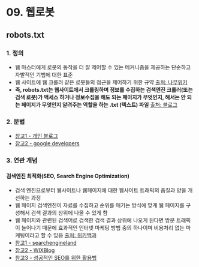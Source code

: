 # 09. 웹로봇

## robots.txt
### 1. 정의
- 웹 마스터에게 로봇의 동작을 더 잘 제어할 수 있는 메커니즘을 제공하는 단순하고 자발적인 기법에 대한 표준
- 웹 사이트에 웹 크롤러 같은 로봇들의 접근을 제어하기 위한 규약 [출처: 나무위키](https://namu.wiki/w/robots.txt) 
- **즉, robots.txt는 웹사이트에서 크롤링하며 정보를 수집하는 검색엔진 크롤러(또는 검색 로봇)가 액세스 하거나 정보수집을 해도 되는 페이지가 무엇인지, 해서는 안 되는 페이지가 무엇인지 알려주는 역할을 하는 .txt (텍스트) 파일** [출처: 블로그](https://seo.tbwakorea.com/blog/robots-txt-complete-guide/)

### 2. 문법
- [참고1 - 개인 블로그](https://brunch.co.kr/@webbible/5)
- [참고2 - google developers](https://developers.google.com/search/docs/crawling-indexing/robots/robots_txt?hl=ko)

### 3. 연관 개념
#### 검색엔진 최적화(SEO, Search Engine Optimization)
- 검색 엔진으로부터 웹사이트나 웹페이지에 대한 웹사이트 트래픽의 품질과 양을 개선하는 과정
- 웹 페이지 검색엔진이 자료를 수집하고 순위를 매기는 방식에 맞게 웹 페이지를 구성해서 검색 결과의 상위에 나올 수 있게 함 
- 웹 페이지와 관련된 검색어로 검색한 검색 결과 상위에 나오게 된다면 방문 트래픽이 늘어나기 때문에 효과적인 인터넷 마케팅 방법 중의 하나이며 비용처리 없는 마케팅이라고 할 수 있음 [출처: 위키백과](https://ko.wikipedia.org/wiki/%EA%B2%80%EC%83%89_%EC%97%94%EC%A7%84_%EC%B5%9C%EC%A0%81%ED%99%94)
- [참고1 - searchengineland](https://searchengineland.com/guide/what-is-seo)
- [참고2 - WIXBlog](https://ko.wix.com/blog/post/what-is-seo)
- [참고3 - 성공적인 SEO를 위한 활용법](https://seo.tbwakorea.com/blog/chrome-devtools/)
